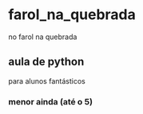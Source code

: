# farol_na_quebrada
no farol na quebrada
## aula de python
para alunos fantásticos 
### menor ainda (até o 5)
